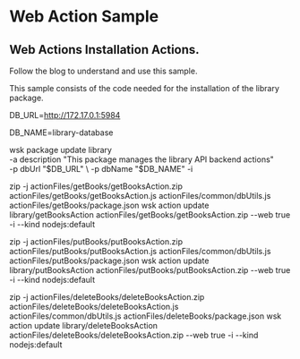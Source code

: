 # Web Action Sample

## Web Actions Installation Actions.

Follow the blog to understand and use this sample.

This sample consists of the code needed for the installation of the library package.

DB_URL=http://172.17.0.1:5984 

DB_NAME=library-database

wsk package update library \
-a description "This package manages the library API backend actions" \
-p dbUrl "$DB_URL" \
-p dbName "$DB_NAME" -i

zip -j actionFiles/getBooks/getBooksAction.zip actionFiles/getBooks/getBooksAction.js actionFiles/common/dbUtils.js actionFiles/getBooks/package.json
wsk action update library/getBooksAction actionFiles/getBooks/getBooksAction.zip --web true -i --kind nodejs:default

zip -j actionFiles/putBooks/putBooksAction.zip actionFiles/putBooks/putBooksAction.js actionFiles/common/dbUtils.js actionFiles/putBooks/package.json
wsk action update library/putBooksAction actionFiles/putBooks/putBooksAction.zip --web true -i --kind nodejs:default

zip -j actionFiles/deleteBooks/deleteBooksAction.zip actionFiles/deleteBooks/deleteBooksAction.js actionFiles/common/dbUtils.js actionFiles/deleteBooks/package.json
wsk action update library/deleteBooksAction actionFiles/deleteBooks/deleteBooksAction.zip --web true -i --kind nodejs:default
